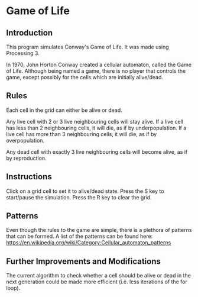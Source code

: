 # Game of Life

## Introduction
This program simulates Conway's Game of Life. It was made using Processing 3.

In 1970, John Horton Conway created a cellular automaton, called the Game of Life. Although being named a game, there is no player that controls the game, except possibly for the cells which are initially alive/dead.

## Rules
Each cell in the grid can either be alive or dead. 

Any live cell with 2 or 3 live neighbouring cells will stay alive. If a live cell has less than 2 neighbouring cells, it will die, as if by underpopulation. If a live cell has more than 3 neighbouring cells, it will die, as if by overpopulation.

Any dead cell with exactly 3 live neighbouring cells will become alive, as if by reproduction.

## Instructions
Click on a grid cell to set it to alive/dead state. Press the S key to start/pause the simulation. Press the R key to clear the grid.

## Patterns
Even though the rules to the game are simple, there is a plethora of patterns that can be formed. A list of the patterns can be found here: https://en.wikipedia.org/wiki/Category:Cellular_automaton_patterns

## Further Improvements and Modifications
The current algorithm to check whether a cell should be alive or dead in the next generation could be made more efficient (i.e. less iterations of the for loop).